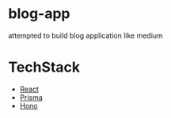 # blog-app
attempted to build blog application like medium 


# TechStack
- [React](https://reactjs.org/)
- [Prisma](https://www.prisma.io/docs)
- [Hono](https://hono.dev/docs/)

